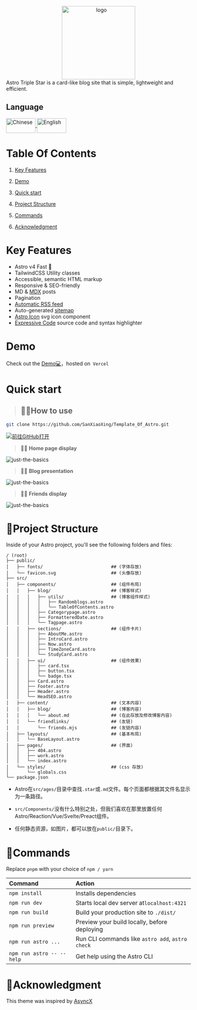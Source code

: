 <div align="center">
  <img alt="logo" src="https://blog.sanxiaoxing.cn/favicon.svg" width="200" />
</div>
Astro Triple Star is a card-like blog site that is simple, lightweight and efficient.

## Language

<span>
    <a href="README.md">
        <img src="https://cdn.jsdelivr.net/gh/SanXiaoXing/Image@main/blog/Chinese.svg" alt="Chinese" width="80" height="40" style="vertical-align: middle;">
    </a>
    <a href="README_EN.md">
        <img src="https://cdn.jsdelivr.net/gh/SanXiaoXing/Image@main/blog/English.svg" alt="English" width="80" height="40" style="vertical-align: middle;">
    </a>
</span>

# Table Of Contents
1. [Key Features](#key-features)

2. [Demo](#demo)

3. [Quick start](#quick-start)

4. [Project Structure](#project-structure)

5. [Commands](#commands)

6. [Acknowledgment](#acknowledgment)

# Key Features

- Astro v4 Fast 🚀
- TailwindCSS Utility classes
- Accessible, semantic HTML markup
- Responsive & SEO-friendly
- MD & [MDX](https://docs.astro.build/en/guides/markdown-content/#mdx-only-features) posts
- Pagination
- [Automatic RSS feed](https://docs.astro.build/en/guides/rss)
- Auto-generated [sitemap](https://docs.astro.build/en/guides/integrations-guide/sitemap/)
- [Astro Icon](https://github.com/natemoo-re/astro-icon) svg icon component
- [Expressive Code](https://expressive-code.com/) source code and syntax highlighter



# Demo

Check out the [Demo💻](https://blog.sanxiaoxing.cn/)，hosted on` Vercel` 

# Quick start

> ##  🧑‍🚀How to use

```sh
git clone https://github.com/SanXiaoXing/Template_Of_Astro.git
```

 [![前往GitHub打开](https://github.com/codespaces/badge.svg)](https://github.com/SanXiaoXing/Template_Of_Astro.git)

> 🧑‍🚀 **Home page display**    

![just-the-basics](https://cdn.jsdelivr.net/gh/SanXiaoXing/Image@main/blog/SanXiaoXing_2024-06-16_17-13-17.png)

> 🧑‍🚀 **Blog presentation**  

![just-the-basics](https://cdn.jsdelivr.net/gh/SanXiaoXing/Image@main/blog/SanXiaoXing_2024-06-16_17-14-19.png)

> 🧑‍🚀 **Friends display**  

![just-the-basics](https://cdn.jsdelivr.net/gh/SanXiaoXing/Image@main/blog/SanXiaoXing_2024-06-16_17-14-41.png)


# 🚀Project Structure

Inside of your Astro project, you'll see the following folders and files:

```text
/ (root)
├── public/
│   ├── fonts/                          ## (字体存放)
│   └── favicon.svg                     ## (头像存放)
├── src/
│   ├── components/                     ## (组件布局)
│   │   ├── blog/                       ## (博客样式)
│   │   │   ├── utils/                  ## (博客组件样式)
│   │   │   │   ├── Randomblogs.astro
│   │   │   │   └── TableOfContents.astro
│   │   │   ├── Categorypage.astro
│   │   │   ├── FormatteredDate.astro
│   │   │   └── Tagpage.astro
│   │   ├── sections/                   ## (组件卡片)
│   │   │   ├── AboutMe.astro
│   │   │   ├── IntroCard.astro
│   │   │   ├── Now.astro
│   │   │   ├── TimeZoneCard.astro
│   │   │   └── StudyCard.astro
│   │   ├── ui/                         ## (组件效果)
│   │   │   ├── card.tsx
│   │   │   ├── button.tsx
│   │   │   └── badge.tsx
│   │   ├── Card.astro
│   │   ├── Footer.astro
│   │   ├── Header.astro
│   │   └── HeadSEO.astro
│   ├── content/                        ## (文本内容)
│   │   ├── blog/                       ## (博客内容)
│   │   │   └── about.md                ## (在此存放及修改博客内容)
│   │   └── friendlinks/                ## (友链)
│   │       └── friends.mjs             ## (友链内容)
│   ├── layouts/                        ## (基本布局)
│   │   └── BaseLayout.astro
│   ├── pages/                          ## (界面)
│   │   ├── 404.astro
│   │   ├── work.astro
│   │   └── index.astro
│   └── styles/                         ## (css 存放)
│       └── globals.css
└── package.json
```

- Astro在`src/ages/`目录中查找`.star`或`.md`文件。每个页面都根据其文件名显示为一条路径。

- `src/Components/`没有什么特别之处，但我们喜欢在那里放置任何Astro/Reaction/Vue/Svelte/Preact组件。

- 任何静态资源，如图片，都可以放在`public/`目录下。


# 🧞Commands

Replace  `pnpm` with your choice of ` npm / yarn `

| Command                   | Action                                           |
| :------------------------ | :----------------------------------------------- |
| `npm install`             | Installs dependencies                            |
| `npm run dev`             | Starts local dev server at`localhost:4321`       |
| `npm run build`           | Build your production site to `./dist/`          |
| `npm run preview`         | Preview your build locally, before deploying     |
| `npm run astro ...`       | Run CLI commands like `astro add`, `astro check` |
| `npm run astro -- --help` | Get help using the Astro CLI                     |

# 👀Acknowledgment

This theme was inspired by [AsyncX](https://blog.asyncx.top/)

